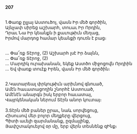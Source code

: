 **207**

\
1.Փառք ըլլայ Աստուծոյ, վասն Իր մեծ գործին,\
Այնչափ սիրեց աշխարհ, տուաւ Իր Որդին,\
Դրաւ Նա Իր կեանքն ի քաւութիւն մեղաց,\
Իրմով մարդոց համար կեանքի դուռն է բաց։

\
 ... Փա՜ռք Տէրոջ, (2) Աշխարհ լսէ Իր ձայնն,\
 ... Փա՜ռք Տէրոջ, (2)\
 ... Մարդիկ ուրախանան, եկեք Աստծո միջոցովն Որդիին\
 ... Եվ փառք տուէք Իրեն, վասն Իր մեծ գործին։

\
2.Կատարեալ փրկութիւն արիւնով գնուած,\
Ամէն հաւատացողին շնորհէ Աստուած,\
Ամէնէն անարգն իսկ երբոր հաւատայ,\
Վայրկենական ներում Տէրն անոր կուտայ։\
\
3.Տէրն մեծ բաներ ըրաւ, նաև սորվեցուց,\
Հիսուսով մեր բոլոր մեղքերը վերցուց,\
Պիտի աւելի զարմանանք, ըզմայլինք,\
Յափշտակուելով օր մը, երբ վերն տեսնենք զԻնք։
